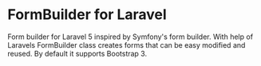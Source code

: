 
# FormBuilder for Laravel

Form builder for Laravel 5 inspired by Symfony's form builder. With help of Laravels FormBuilder class creates forms that can be easy modified and reused.
By default it supports Bootstrap 3.

